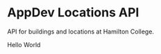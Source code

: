 # AppDev Locations API

API for buildings and locations at Hamilton College.

Hello World

<!-- ## Table of Contents

- [Installation](#installation)
- [Usage](#usage)
- [Contributing](#contributing)
- [License](#license)

## Installation

Describe how to install and set up the project, including any dependencies that need to be installed.

## Usage

Provide instructions on how to use the project, including any relevant code snippets or examples.

## Contributing

Explain how others can contribute to the project, including guidelines for submitting pull requests or bug reports.

## License

Include information about the project's license and any relevant copyright information. -->
